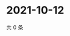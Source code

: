 # 2021-10-12

共 0 条

<!-- BEGIN WEIBO -->
<!-- 最后更新时间 Tue Oct 12 2021 04:08:37 GMT+0800 (China Standard Time) -->

<!-- END WEIBO -->
